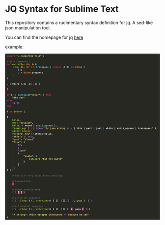 # JQ Syntax for Sublime Text

This repository contains a rudimentary syntax definition for jq.
A sed-like json manipulation tool.

You can find the homepage for jq [here](https://stedolan.github.io/jq)

example:

![example image](./coloring.png)